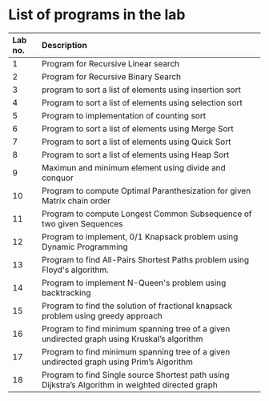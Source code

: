 # List of programs in the lab

| Lab no. | Description |
| :------ | :---------- |
|1|		Program for Recursive Linear search
|2|		Program for Recursive Binary Search
|3|		program to sort a list of elements using insertion sort
|4|		Program to sort a list of elements using selection sort
|5|		Program to implementation of counting sort
|6|		Program to sort a list of elements using Merge Sort
|7|		Program to sort a list of elements using Quick Sort
|8|		Program to sort a list of elements using Heap Sort
|9|		Maximun and minimum element using divide and conquor
|10|	Program to compute Optimal Paranthesization for given Matrix chain order
|11|	Program to compute Longest Common Subsequence of two given Sequences
|12|	Program to implement, 0/1 Knapsack problem using Dynamic Programming
|13|	Program to find All-Pairs Shortest Paths problem using Floyd's algorithm.
|14|	Program to implement N-Queen's problem using backtracking
|15|	Program to find the solution of fractional knapsack problem using greedy approach
|16|	Program to find minimum spanning tree of a given undirected graph using Kruskal’s algorithm
|17|	Program to find minimum spanning tree of a given undirected graph using Prim’s Algorithm
|18|	Program to find Single source Shortest path using Dijkstra’s Algorithm in weighted directed graph
